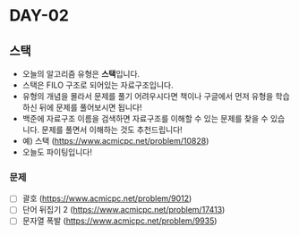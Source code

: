 # DAY-02

## 스택

- 오늘의 알고리즘 유형은 **스택**입니다.
- 스택은 FILO 구조로 되어있는 자료구조입니다.
- 유형의 개념을 몰라서 문제를 풀기 어려우시다면 책이나 구글에서 먼저 유형을 학습하신 뒤에 문제를 풀어보시면 됩니다!
- 백준에 자료구조 이름을 검색하면 자료구조를 이해할 수 있는 문제를 찾을 수 있습니다. 문제를 풀면서 이해하는 것도 추천드립니다!
- 예) 스택 (https://www.acmicpc.net/problem/10828)
- 오늘도 파이팅입니다!

### 문제

- [ ] 괄호 (https://www.acmicpc.net/problem/9012)
- [ ] 단어 뒤집기 2 (https://www.acmicpc.net/problem/17413)
- [ ] 문자열 폭발 (https://www.acmicpc.net/problem/9935)
